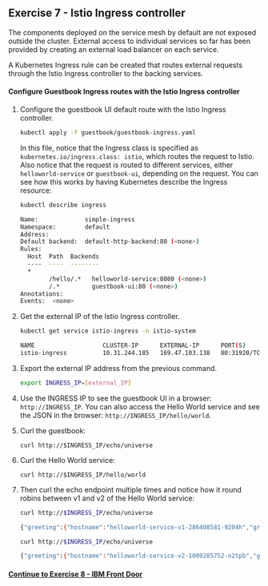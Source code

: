 ## Exercise 7 - Istio Ingress controller

The components deployed on the service mesh by default are not exposed outside the cluster. External access to individual services so far has been provided by creating an external load balancer on each service.

A Kubernetes Ingress rule can be created that routes external requests through the Istio Ingress controller to the backing services.

#### Configure Guestbook Ingress routes with the Istio Ingress controller

1. Configure the guestbook UI default route with the Istio Ingress controller.

    ```sh
    kubectl apply -f guestbook/guestbook-ingress.yaml
    ```

    In this file, notice that the Ingress class is specified as `kubernetes.io/ingress.class: istio`, which routes the request to Istio. Also notice that the request is routed to different services, either `helloworld-service` or `guestbook-ui`, depending on the request. You can see how this works by having Kubernetes describe the Ingress resource:

    ```sh
    kubectl describe ingress

    Name:             simple-ingress
    Namespace:        default
    Address:          
    Default backend:  default-http-backend:80 (<none>)
    Rules:
      Host  Path  Backends
      ----  ----  --------
      *     
            /hello/.*   helloworld-service:8080 (<none>)
            /.*         guestbook-ui:80 (<none>)
    Annotations:
    Events:  <none>
    ```

2. Get the external IP of the Istio Ingress controller.

    ```sh
    kubectl get service istio-ingress -n istio-system

    NAME                   CLUSTER-IP      EXTERNAL-IP      PORT(S)                       AGE
    istio-ingress          10.31.244.185   169.47.103.138   80:31920/TCP,443:32165/TCP    1h
    ```

3. Export the external IP address from the previous command.
   
    ```sh
    export INGRESS_IP=[external_IP]
    ```

4. Use the INGRESS IP to see the guestbook UI in a browser: `http://INGRESS_IP`. You can also access the Hello World service and see the JSON in the browser: `http://INGRESS_IP/hello/world`.


5. Curl the guestbook:
    ```
    curl http://$INGRESS_IP/echo/universe
    ```

6. Curl the Hello World service:
    ```
    curl http://$INGRESS_IP/hello/world
    ```

7. Then curl the echo endpoint multiple times and notice how it round robins between v1 and v2 of the Hello World service:

    ```sh
    curl http://$INGRESS_IP/echo/universe

    {"greeting":{"hostname":"helloworld-service-v1-286408581-9204h","greeting":"Hello universe from helloworld-service-v1-286408581-9204h with 1.0","version":"1.0"},
    ```

    ```sh
    curl http://$INGRESS_IP/echo/universe

    {"greeting":{"hostname":"helloworld-service-v2-1009285752-n2tpb","greeting":"Hello universe from helloworld-service-v2-1009285752-n2tpb with 2.0","version":"2.0"}

    ```

#### [Continue to Exercise 8 - IBM Front Door](../exercise-8/README.md)
